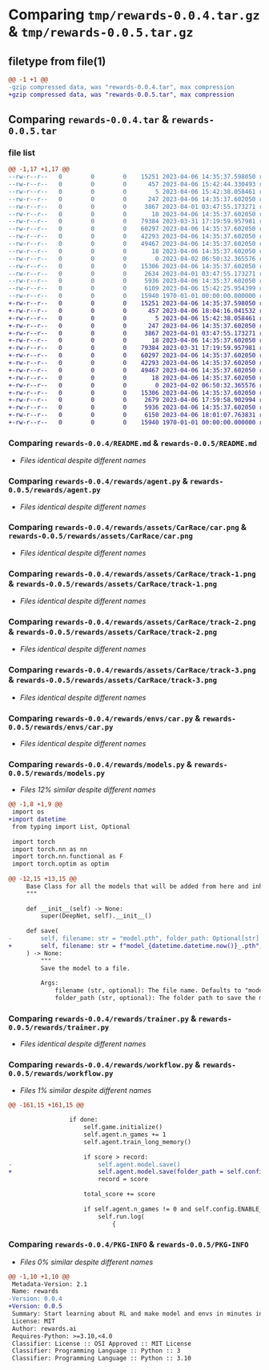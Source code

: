 # Comparing `tmp/rewards-0.0.4.tar.gz` & `tmp/rewards-0.0.5.tar.gz`

## filetype from file(1)

```diff
@@ -1 +1 @@
-gzip compressed data, was "rewards-0.0.4.tar", max compression
+gzip compressed data, was "rewards-0.0.5.tar", max compression
```

## Comparing `rewards-0.0.4.tar` & `rewards-0.0.5.tar`

### file list

```diff
@@ -1,17 +1,17 @@
--rw-r--r--   0        0        0    15251 2023-04-06 14:35:37.598050 rewards-0.0.4/README.md
--rw-r--r--   0        0        0      457 2023-04-06 15:42:44.330493 rewards-0.0.4/pyproject.toml
--rw-r--r--   0        0        0        5 2023-04-06 15:42:38.058461 rewards-0.0.4/rewards/VERSION
--rw-r--r--   0        0        0      247 2023-04-06 14:35:37.602050 rewards-0.0.4/rewards/__init__.py
--rw-r--r--   0        0        0     3867 2023-04-01 03:47:55.173271 rewards-0.0.4/rewards/agent.py
--rw-r--r--   0        0        0       18 2023-04-06 14:35:37.602050 rewards-0.0.4/rewards/assets/CarRace/__init__.py
--rw-r--r--   0        0        0    79384 2023-03-31 17:19:59.957981 rewards-0.0.4/rewards/assets/CarRace/car.png
--rw-r--r--   0        0        0    60297 2023-04-06 14:35:37.602050 rewards-0.0.4/rewards/assets/CarRace/track-1.png
--rw-r--r--   0        0        0    42293 2023-04-06 14:35:37.602050 rewards-0.0.4/rewards/assets/CarRace/track-2.png
--rw-r--r--   0        0        0    49467 2023-04-06 14:35:37.602050 rewards-0.0.4/rewards/assets/CarRace/track-3.png
--rw-r--r--   0        0        0       18 2023-04-06 14:35:37.602050 rewards-0.0.4/rewards/assets/__init__.py
--rw-r--r--   0        0        0        0 2023-04-02 06:50:32.365576 rewards-0.0.4/rewards/envs/__init__.py
--rw-r--r--   0        0        0    15306 2023-04-06 14:35:37.602050 rewards-0.0.4/rewards/envs/car.py
--rw-r--r--   0        0        0     2634 2023-04-01 03:47:55.173271 rewards-0.0.4/rewards/models.py
--rw-r--r--   0        0        0     5936 2023-04-06 14:35:37.602050 rewards-0.0.4/rewards/trainer.py
--rw-r--r--   0        0        0     6109 2023-04-06 15:42:25.954399 rewards-0.0.4/rewards/workflow.py
--rw-r--r--   0        0        0    15940 1970-01-01 00:00:00.000000 rewards-0.0.4/PKG-INFO
+-rw-r--r--   0        0        0    15251 2023-04-06 14:35:37.598050 rewards-0.0.5/README.md
+-rw-r--r--   0        0        0      457 2023-04-06 18:04:16.041532 rewards-0.0.5/pyproject.toml
+-rw-r--r--   0        0        0        5 2023-04-06 15:42:38.058461 rewards-0.0.5/rewards/VERSION
+-rw-r--r--   0        0        0      247 2023-04-06 14:35:37.602050 rewards-0.0.5/rewards/__init__.py
+-rw-r--r--   0        0        0     3867 2023-04-01 03:47:55.173271 rewards-0.0.5/rewards/agent.py
+-rw-r--r--   0        0        0       18 2023-04-06 14:35:37.602050 rewards-0.0.5/rewards/assets/CarRace/__init__.py
+-rw-r--r--   0        0        0    79384 2023-03-31 17:19:59.957981 rewards-0.0.5/rewards/assets/CarRace/car.png
+-rw-r--r--   0        0        0    60297 2023-04-06 14:35:37.602050 rewards-0.0.5/rewards/assets/CarRace/track-1.png
+-rw-r--r--   0        0        0    42293 2023-04-06 14:35:37.602050 rewards-0.0.5/rewards/assets/CarRace/track-2.png
+-rw-r--r--   0        0        0    49467 2023-04-06 14:35:37.602050 rewards-0.0.5/rewards/assets/CarRace/track-3.png
+-rw-r--r--   0        0        0       18 2023-04-06 14:35:37.602050 rewards-0.0.5/rewards/assets/__init__.py
+-rw-r--r--   0        0        0        0 2023-04-02 06:50:32.365576 rewards-0.0.5/rewards/envs/__init__.py
+-rw-r--r--   0        0        0    15306 2023-04-06 14:35:37.602050 rewards-0.0.5/rewards/envs/car.py
+-rw-r--r--   0        0        0     2679 2023-04-06 17:59:58.902994 rewards-0.0.5/rewards/models.py
+-rw-r--r--   0        0        0     5936 2023-04-06 14:35:37.602050 rewards-0.0.5/rewards/trainer.py
+-rw-r--r--   0        0        0     6150 2023-04-06 18:01:07.763831 rewards-0.0.5/rewards/workflow.py
+-rw-r--r--   0        0        0    15940 1970-01-01 00:00:00.000000 rewards-0.0.5/PKG-INFO
```

### Comparing `rewards-0.0.4/README.md` & `rewards-0.0.5/README.md`

 * *Files identical despite different names*

### Comparing `rewards-0.0.4/rewards/agent.py` & `rewards-0.0.5/rewards/agent.py`

 * *Files identical despite different names*

### Comparing `rewards-0.0.4/rewards/assets/CarRace/car.png` & `rewards-0.0.5/rewards/assets/CarRace/car.png`

 * *Files identical despite different names*

### Comparing `rewards-0.0.4/rewards/assets/CarRace/track-1.png` & `rewards-0.0.5/rewards/assets/CarRace/track-1.png`

 * *Files identical despite different names*

### Comparing `rewards-0.0.4/rewards/assets/CarRace/track-2.png` & `rewards-0.0.5/rewards/assets/CarRace/track-2.png`

 * *Files identical despite different names*

### Comparing `rewards-0.0.4/rewards/assets/CarRace/track-3.png` & `rewards-0.0.5/rewards/assets/CarRace/track-3.png`

 * *Files identical despite different names*

### Comparing `rewards-0.0.4/rewards/envs/car.py` & `rewards-0.0.5/rewards/envs/car.py`

 * *Files identical despite different names*

### Comparing `rewards-0.0.4/rewards/models.py` & `rewards-0.0.5/rewards/models.py`

 * *Files 12% similar despite different names*

```diff
@@ -1,8 +1,9 @@
 import os
+import datetime 
 from typing import List, Optional
 
 import torch
 import torch.nn as nn
 import torch.nn.functional as F
 import torch.optim as optim
 
@@ -12,15 +13,15 @@
     Base Class for all the models that will be added from here and inherited from this class.
     """
 
     def __init__(self) -> None:
         super(DeepNet, self).__init__()
 
     def save(
-        self, filename: str = "model.pth", folder_path: Optional[str] = None
+        self, filename: str = f"model_{datetime.datetime.now()}_.pth", folder_path: Optional[str] = None
     ) -> None:
         """
         Save the model to a file.
 
         Args:
             filename (str, optional): The file name. Defaults to "model.pth".
             folder_path (str, optional): The folder path to save the model. Defaults to "None".
```

### Comparing `rewards-0.0.4/rewards/trainer.py` & `rewards-0.0.5/rewards/trainer.py`

 * *Files identical despite different names*

### Comparing `rewards-0.0.4/rewards/workflow.py` & `rewards-0.0.5/rewards/workflow.py`

 * *Files 1% similar despite different names*

```diff
@@ -161,15 +161,15 @@
 
                 if done:
                     self.game.initialize()
                     self.agent.n_games += 1
                     self.agent.train_long_memory()
 
                     if score > record:
-                        self.agent.model.save()
+                        self.agent.model.save(folder_path = self.config.CHECKPOINT_PATH)
                         record = score
 
                     total_score += score
 
                     if self.agent.n_games != 0 and self.config.ENABLE_WANDB:
                         self.run.log(
                             {
```

### Comparing `rewards-0.0.4/PKG-INFO` & `rewards-0.0.5/PKG-INFO`

 * *Files 0% similar despite different names*

```diff
@@ -1,10 +1,10 @@
 Metadata-Version: 2.1
 Name: rewards
-Version: 0.0.4
+Version: 0.0.5
 Summary: Start learning about RL and make model and envs in minutes in just few lines of code
 License: MIT
 Author: rewards.ai
 Requires-Python: >=3.10,<4.0
 Classifier: License :: OSI Approved :: MIT License
 Classifier: Programming Language :: Python :: 3
 Classifier: Programming Language :: Python :: 3.10
```

